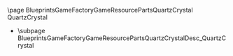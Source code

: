 \page BlueprintsGameFactoryGameResourcePartsQuartzCrystal QuartzCrystal
- \subpage BlueprintsGameFactoryGameResourcePartsQuartzCrystalDesc_QuartzCrystal
